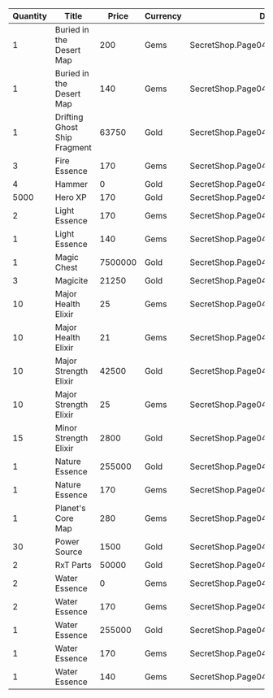 | Quantity | Title | Price | Currency |  Dev Name |
| -------- | ----- | ----- | -------- |  -------- |
| 1 | Buried in the Desert Map | 200 | Gems | SecretShop.Page04.TreasureMap.35 |
| 1 | Buried in the Desert Map | 140 | Gems | SecretShop.Page04.UnderworldTrader.78 |
| 1 | Drifting Ghost Ship Fragment | 63750 | Gold | SecretShop.Page04.TreasureMap.27 |
| 3 | Fire Essence | 170 | Gems | SecretShop.Page04.Reagent.89 |
| 4 | Hammer | 0 | Gold | SecretShop.Page04.Free.41 |
| 5000 | Hero XP | 170 | Gold | SecretShop.Page04.Misc.26 |
| 2 | Light Essence | 170 | Gems | SecretShop.Page04.Reagent.85 |
| 1 | Light Essence | 140 | Gems | SecretShop.Page04.UnderworldTrader.66 |
| 1 | Magic Chest | 7500000 | Gold | SecretShop.Page04.CharShard.22 |
| 3 | Magicite | 21250 | Gold | SecretShop.Page04.Ore.05 |
| 10 | Major Health Elixir | 25 | Gems | SecretShop.Page04.Elixir.26 |
| 10 | Major Health Elixir | 21 | Gems | SecretShop.Page04.UnderworldTrader.86 |
| 10 | Major Strength Elixir | 42500 | Gold | SecretShop.Page04.Elixir.24 |
| 10 | Major Strength Elixir | 25 | Gems | SecretShop.Page04.Elixir.29 |
| 15 | Minor Strength Elixir | 2800 | Gold | SecretShop.Page04.UnderworldTraderGold.15 |
| 1 | Nature Essence | 255000 | Gold | SecretShop.Page04.Reagent.72 |
| 1 | Nature Essence | 170 | Gems | SecretShop.Page04.Shard.29 |
| 1 | Planet's Core Map | 280 | Gems | SecretShop.Page04.UnderworldTrader.81 |
| 30 | Power Source | 1500 | Gold | SecretShop.Page04.UnderworldTraderGold.11 |
| 2 | RxT Parts | 50000 | Gold | SecretShop.Page04.Misc.29 |
| 2 | Water Essence | 0 | Gems | SecretShop.Page04.Free.50 |
| 2 | Water Essence | 170 | Gems | SecretShop.Page04.Reagent.80 |
| 1 | Water Essence | 255000 | Gold | SecretShop.Page04.Shard.25 |
| 1 | Water Essence | 170 | Gems | SecretShop.Page04.UnderworldTrader.72 |
| 1 | Water Essence | 140 | Gems | SecretShop.Page04.UnderworldTrader.74 |
